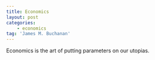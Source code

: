 ```yaml
---
title: Economics
layout: post
categories:
    - economics
tag: 'James M. Buchanan'
---
```


Economics is the art of putting parameters on our utopias.
